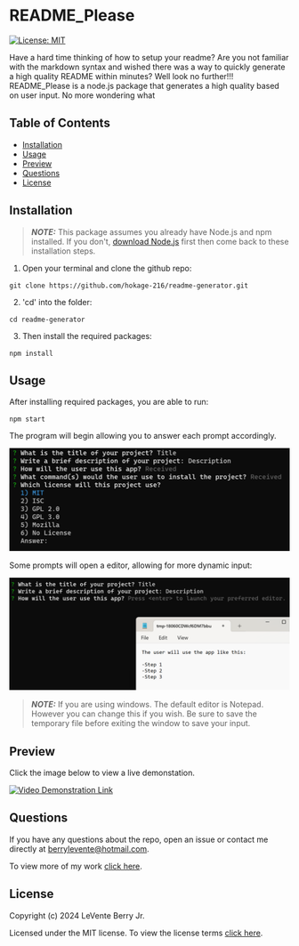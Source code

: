 # README_Please

[![License: MIT](https://img.shields.io/badge/License-MIT-yellow.svg)](https://opensource.org/licenses/MIT)

Have a hard time thinking of how to setup your readme? Are you not familiar with the markdown syntax and wished there was a way to quickly generate a high quality README within minutes? Well look no further!!! README_Please is a node.js package that generates a high quality based on user input. No more wondering what 

## Table of Contents
- [Installation](#installation)
- [Usage](#usage)
- [Preview](#usage)
- [Questions](#questions)
- [License](#license)

## Installation

> **_NOTE:_**
> This package assumes you already have Node.js and npm installed. If you don't, [download Node.js](https://nodejs.org/en/download) first then come back to these installation steps.

1. Open your terminal and clone the github repo:

```
git clone https://github.com/hokage-216/readme-generator.git
```

2. 'cd' into the folder:

```
cd readme-generator
```

3. Then install the required packages:

```
npm install
```

## Usage

After installing required packages, you are able to run:

```
npm start
```

The program will begin allowing you to answer each prompt accordingly.

![Questions Example](./Develop/img/example-screenshot1.png)

Some prompts will open a editor, allowing for more dynamic input:

![Questions Example2](./Develop/img/example-editor1.png)

> **_NOTE:_**
> If you are using windows. The default editor is Notepad. However you can change this if you wish. Be sure to save the temporary file before exiting the window to save your input.

## Preview

Click the image below to view a live demonstation.

[![Video Demonstration Link](https://img.youtube.com/vi/2Emdx1P5SNc/0.jpg)](https://youtu.be/2Emdx1P5SNc)

## Questions

If you have any questions about the repo, open an issue or contact me directly at berrylevente@hotmail.com.

To view more of my work [click here](https://github.com/hokage-216/).

## License

Copyright (c) 2024 LeVente Berry Jr.

Licensed under the MIT license. To view the license terms [click here](https://opensource.org/licenses/MIT).

